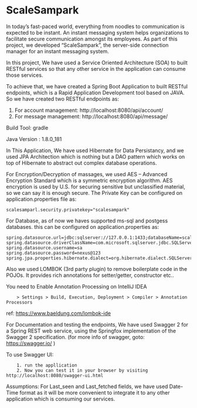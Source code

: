 # ScaleSampark
In today’s fast-paced world, everything from noodles to communication is expected to be instant. An instant messaging system helps organizations to facilitate secure communication amongst its employees. As part of this project, we developed “ScaleSampark”, the server-side connection manager for an instant messaging system.

In this project, We have used a Service Oriented Architecture (SOA) to built RESTful services so that any other service in the application can consume those services.

To achieve that, we have created a Spring Boot Application to built RESTful endpoints, which is a Rapid Application Development tool based on JAVA. So we have created two RESTful endpoints as:

  1. For account management:  http://localhost:8080/api/account/
  2. For message management:  http://localhost:8080/api/message/ 

Build Tool: gradle

Java Version : 1.8.0_181

In This Application, We have used Hibernate for Data Persistancy, and we used JPA Architection which is nothing but a DAO pattern which works on top of Hibernate to abstract out complex database operations.

For Encryption/Decryption of massages, we used AES – Advanced Encryption Standard which is a symmetric encryption algorithm. AES encryption is used by U.S. for securing sensitive but unclassified material, so we can say it is enough secure.
The Private Key can be configured on application.properties file as: 
 
    scalesamparl.security.privatekey="scalesampark"
    
For Database, as of now we haves supported ms-sql and postgess databases. this can be configured on application.properties as: 

    spring.datasource.url=jdbc:sqlserver://127.0.0.1:1433;databaseName=scalesampark
    spring.datasource.driverClassName=com.microsoft.sqlserver.jdbc.SQLServerDriver
    spring.datasource.username=sa
    spring.datasource.password=nexus@123
    spring.jpa.properties.hibernate.dialect=org.hibernate.dialect.SQLServer2012Dialect

Also we used LOMBOK (3rd party plugin) to remove boilerplate code in the POJOs. It provides rich annotations for setter/getter, constructor etc..

  You need to Enable Annotation Processing on IntelliJ IDEA

        > Settings > Build, Execution, Deployment > Compiler > Annotation Processors
        
  ref: https://www.baeldung.com/lombok-ide   

For Documentation and testing the endpoints, We have used Swagger 2 for a Spring REST web service, using the Springfox implementation of the Swagger 2 specification. (for more info of swagger, goto: https://swagger.io/ )

  To use Swagger UI: 
  
        1. run the appllication
        2. Now you can test it in your browser by visiting http://localhost:8080/swagger-ui.html
   

Assumptions: For Last_seen and Last_fetched fields, we have used Date-Time format as it will be more convenient to integrate it to any other application which is consuming our services.    
